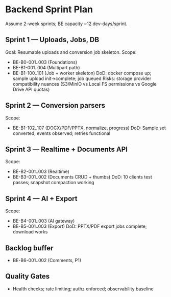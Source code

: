 # Backend Sprint Plan

Assume 2-week sprints; BE capacity ~12 dev-days/sprint.

## Sprint 1 — Uploads, Jobs, DB
Goal: Resumable uploads and conversion job skeleton.
Scope:
- BE-B0-001..003 (Foundations)
- BE-B1-001..004 (Multipart path)
- BE-B1-100..101 (Job + worker skeleton)
DoD: docker compose up; sample upload init→complete; job queued
Risks: storage provider compatibility nuances (S3/MinIO vs Local FS permissions vs Google Drive API quotas)

## Sprint 2 — Conversion parsers
Scope:
- BE-B1-102..107 (DOCX/PDF/PPTX, normalize, progress)
DoD: Sample set converted; events observed; retries functional

## Sprint 3 — Realtime + Documents API
Scope:
- BE-B2-001..003 (Realtime)
- BE-B3-001..002 (Documents CRUD + thumbs)
DoD: 10 clients test passes; snapshot compaction working

## Sprint 4 — AI + Export
Scope:
- BE-B4-001..003 (AI gateway)
- BE-B5-001..003 (Export)
DoD: PPTX/PDF export jobs complete; download works

## Backlog buffer
- BE-B6-001..002 (Comments, P1)

## Quality Gates
- Health checks; rate limiting; authz enforced; observability baseline
